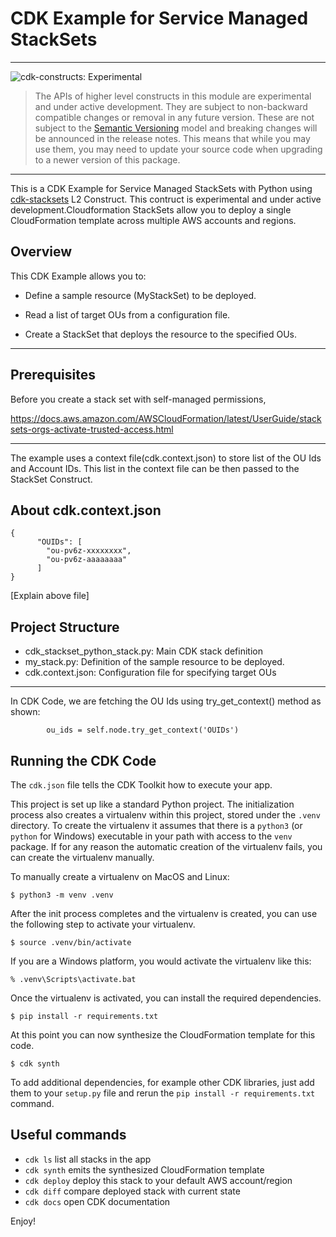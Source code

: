 
# CDK Example for Service Managed StackSets
<!--BEGIN STABILITY BANNER-->

---

![cdk-constructs: Experimental](https://img.shields.io/badge/cdk--constructs-experimental-important.svg?style=for-the-badge)

> The APIs of higher level constructs in this module are experimental and under active development.
> They are subject to non-backward compatible changes or removal in any future version. These are
> not subject to the [Semantic Versioning](https://semver.org/) model and breaking changes will be
> announced in the release notes. This means that while you may use them, you may need to update
> your source code when upgrading to a newer version of this package.

---

This is a CDK Example for Service Managed StackSets with Python using [cdk-stacksets](https://github.com/cdklabs/cdk-stacksets/tree/main) L2 Construct. This contruct is experimental and under active development.Cloudformation StackSets allow you to deploy a single CloudFormation template across multiple AWS accounts and regions. 

## Overview
This CDK Example allows you to:

* Define a sample resource (MyStackSet) to be deployed.

* Read a list of target OUs from a configuration file.

* Create a StackSet that deploys the resource to the specified OUs.

---

## Prerequisites
Before you create a stack set with self-managed permissions,

https://docs.aws.amazon.com/AWSCloudFormation/latest/UserGuide/stacksets-orgs-activate-trusted-access.html


---

The example uses a context file(cdk.context.json) to store list of the OU Ids and Account IDs. This list in the context file can be then passed to the StackSet Construct.

## About cdk.context.json

```
{
      "OUIDs": [
        "ou-pv6z-xxxxxxxx",
        "ou-pv6z-aaaaaaaa"
      ]
}
```
[Explain above file]


## Project Structure
* cdk_stackset_python_stack.py: Main CDK stack definition
* my_stack.py: Definition of the sample resource to be deployed.
* cdk.context.json: Configuration file for specifying target OUs

---          

In CDK Code, we are fetching the OU Ids using try_get_context() method as shown:

```
        ou_ids = self.node.try_get_context('OUIDs')
```

## Running the CDK Code

The `cdk.json` file tells the CDK Toolkit how to execute your app.

This project is set up like a standard Python project.  The initialization
process also creates a virtualenv within this project, stored under the `.venv`
directory.  To create the virtualenv it assumes that there is a `python3`
(or `python` for Windows) executable in your path with access to the `venv`
package. If for any reason the automatic creation of the virtualenv fails,
you can create the virtualenv manually.

To manually create a virtualenv on MacOS and Linux:

```
$ python3 -m venv .venv
```

After the init process completes and the virtualenv is created, you can use the following
step to activate your virtualenv.

```
$ source .venv/bin/activate
```

If you are a Windows platform, you would activate the virtualenv like this:

```
% .venv\Scripts\activate.bat
```

Once the virtualenv is activated, you can install the required dependencies.

```
$ pip install -r requirements.txt
```

At this point you can now synthesize the CloudFormation template for this code.

```
$ cdk synth
```

To add additional dependencies, for example other CDK libraries, just add
them to your `setup.py` file and rerun the `pip install -r requirements.txt`
command.

## Useful commands

 * `cdk ls`          list all stacks in the app
 * `cdk synth`       emits the synthesized CloudFormation template
 * `cdk deploy`      deploy this stack to your default AWS account/region
 * `cdk diff`        compare deployed stack with current state
 * `cdk docs`        open CDK documentation

Enjoy!
